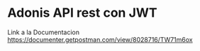 # Adonis API rest con JWT


Link a la Documentacion https://documenter.getpostman.com/view/8028716/TW71m6ox
```
